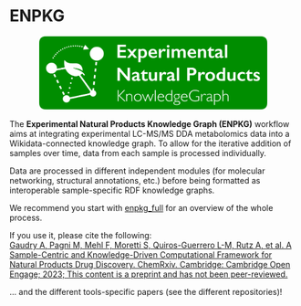 # ENPKG

<p align="center">
 <img src="https://github.com/enpkg/enpkg_workflow/blob/main/logo/enpkg_logo_full.png" width="400">
</p>

The **Experimental Natural Products Knowledge Graph (ENPKG)** workflow aims at integrating experimental LC-MS/MS DDA metabolomics data into a Wikidata-connected knowledge graph. To allow for the iterative addition of samples over time, data from each sample is processed individually.

Data are processed in different independent modules (for molecular networking, structural annotations, etc.) before being formatted as interoperable sample-specific RDF knowledge graphs.

We recommend you start with [enpkg_full](https://github.com/enpkg/enpkg_full) for an overview of the whole process.

If you use it, please cite the following:  
[Gaudry A, Pagni M, Mehl F, Moretti S, Quiros-Guerrero L-M, Rutz A, et al. A Sample-Centric and Knowledge-Driven Computational Framework for Natural Products Drug Discovery. ChemRxiv. Cambridge: Cambridge Open Engage; 2023;  This content is a preprint and has not been peer-reviewed.](https://chemrxiv.org/engage/chemrxiv/article-details/649ea085ba3e99daef499a00) 

... and the different tools-specific papers (see the different repositories)!
